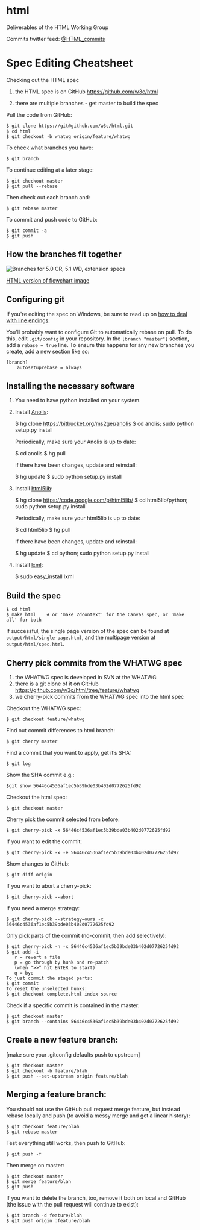 html
====

Deliverables of the HTML Working Group

Commits twitter feed: <a href="https://twitter.com/HTML_Commits/">@HTML_commits</a>


Spec Editing Cheatsheet
===

Checking out the HTML spec

   1. the HTML spec is on GitHub https://github.com/w3c/html

   2. there are multiple branches - get master to build the spec

Pull the code from GitHub:

    $ git clone https://git@github.com/w3c/html.git
    $ cd html
    $ git checkout -b whatwg origin/feature/whatwg

To check what branches you have:

    $ git branch

To continue editing at a later stage:

    $ git checkout master
    $ git pull --rebase

Then check out each branch and:

    $ git rebase master

To commit and push code to GitHub:

    $ git commit -a
    $ git push


How the branches fit together
---
![Branches for 5.0 CR, 5.1 WD, extension specs](http://www.gliffy.com/pubdoc/4126915/L.png)

[HTML version of flowchart image](http://www.gliffy.com/go/publish/4126915/)


Configuring git
---

If you're editing the spec on Windows, be sure to read up on
[how to deal with line endings](https://help.github.com/articles/dealing-with-line-endings).

You'll probably want to configure Git to automatically rebase on pull.
To do this, edit `.git/config` in your repository. In the
`[branch "master"]` section, add a `rebase = true` line. To ensure
this happens for any new branches you create, add a new section like so:

    [branch]
        autosetuprebase = always


Installing the necessary software
---

  1. You need to have python installed on your system.

  2. Install [Anolis](http://anolis.gsnedders.com/):

        $ hg clone https://bitbucket.org/ms2ger/anolis
        $ cd anolis; sudo python setup.py install

     Periodically, make sure your Anolis is up to date:

        $ cd anolis
        $ hg pull

     If there have been changes, update and reinstall:

        $ hg update
        $ sudo python setup.py install

  3. Install [html5lib](http://code.google.com/p/html5lib/):

        $ hg clone https://code.google.com/p/html5lib/
        $ cd html5lib/python; sudo python setup.py install

     Periodically, make sure your html5lib is up to date:

        $ cd html5lib
        $ hg pull

     If there have been changes, update and reinstall:

        $ hg update
        $ cd python; sudo python setup.py install

  4. Install [lxml](http://lxml.de):

        $ sudo easy_install lxml

Build the spec
---

    $ cd html
    $ make html    # or 'make 2dcontext' for the Canvas spec, or 'make all' for both

If successful, the single page version of the spec can be found at
`output/html/single-page.html`, and the multipage version at
`output/html/spec.html`.

Cherry pick commits from the WHATWG spec
---

   1. the WHATWG spec is developed in SVN at the WHATWG
   2. there is a git clone of it on GitHub
https://github.com/w3c/html/tree/feature/whatwg
   3. we cherry-pick commits from the WHATWG spec into the html spec

Checkout the WHATWG spec:

    $ git checkout feature/whatwg

Find out commit differences to html branch:

    $ git cherry master

Find a commit that you want to apply, get it’s SHA:

    $ git log

Show the SHA commit e.g.:

    $git show 56446c4536af1ec5b39bde03b402d0772625fd92

Checkout the html spec:

    $ git checkout master

Cherry pick the commit selected from before:

    $ git cherry-pick -x 56446c4536af1ec5b39bde03b402d0772625fd92

If you want to edit the commit:

    $ git cherry-pick -x -e 56446c4536af1ec5b39bde03b402d0772625fd92

Show changes to GitHub:

    $ git diff origin

If you want to abort a cherry-pick:

    $ git cherry-pick --abort

If you need a merge strategy:

    $ git cherry-pick --strategy=ours -x 56446c4536af1ec5b39bde03b402d0772625fd92

Only pick parts of the commit (no-commit, then add selectively):

    $ git cherry-pick -n -x 56446c4536af1ec5b39bde03b402d0772625fd92
    $ git add -i
       r = revert a file
       p = go through by hunk and re-patch
       (when “>>” hit ENTER to start)
       q = bye
    To just commit the staged parts:
    $ git commit
    To reset the unselected hunks:
    $ git checkout complete.html index source

Check if a specific commit is contained in the master:

    $ git checkout master
    $ git branch --contains 56446c4536af1ec5b39bde03b402d0772625fd92

Create a new feature branch:
---
[make sure your .gitconfig defaults push to upstream]

    $ git checkout master
    $ git checkout -b feature/blah
    $ git push --set-upstream origin feature/blah


Merging a feature branch:
---
You should not use the GitHub pull request merge feature, but instead rebase locally and push (to avoid a messy merge and get a linear history):

    $ git checkout feature/blah
    $ git rebase master

Test everything still works, then push to GitHub:

    $ git push -f

Then merge on master:

    $ git checkout master
    $ git merge feature/blah
    $ git push

If you want to delete the branch, too, remove it both on local and GitHub (the issue with the pull request will continue to exist):

    $ git branch -d feature/blah
    $ git push origin :feature/blah

